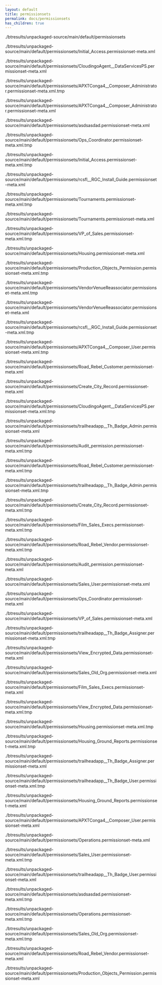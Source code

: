 ```yaml
---
layout: default
title: permissionsets
permalink: docs/permissionsets
has_children: true
---
```




./btresults/unpackaged-source/main/default/permissionsets

./btresults/unpackaged-source/main/default/permissionsets/Initial_Access.permissionset-meta.xml

./btresults/unpackaged-source/main/default/permissionsets/CloudingoAgent__DataServicesPS.permissionset-meta.xml

./btresults/unpackaged-source/main/default/permissionsets/APXTConga4__Composer_Administrator.permissionset-meta.xml.tmp

./btresults/unpackaged-source/main/default/permissionsets/APXTConga4__Composer_Administrator.permissionset-meta.xml

./btresults/unpackaged-source/main/default/permissionsets/asdsasdad.permissionset-meta.xml

./btresults/unpackaged-source/main/default/permissionsets/Ops_Coordinator.permissionset-meta.xml.tmp

./btresults/unpackaged-source/main/default/permissionsets/Initial_Access.permissionset-meta.xml.tmp

./btresults/unpackaged-source/main/default/permissionsets/rcsfl__RGC_Install_Guide.permissionset-meta.xml

./btresults/unpackaged-source/main/default/permissionsets/Tournaments.permissionset-meta.xml.tmp

./btresults/unpackaged-source/main/default/permissionsets/Tournaments.permissionset-meta.xml

./btresults/unpackaged-source/main/default/permissionsets/VP_of_Sales.permissionset-meta.xml.tmp

./btresults/unpackaged-source/main/default/permissionsets/Housing.permissionset-meta.xml

./btresults/unpackaged-source/main/default/permissionsets/Production_Objects_Permission.permissionset-meta.xml.tmp

./btresults/unpackaged-source/main/default/permissionsets/VendorVenueReassociator.permissionset-meta.xml.tmp

./btresults/unpackaged-source/main/default/permissionsets/VendorVenueReassociator.permissionset-meta.xml

./btresults/unpackaged-source/main/default/permissionsets/rcsfl__RGC_Install_Guide.permissionset-meta.xml.tmp

./btresults/unpackaged-source/main/default/permissionsets/APXTConga4__Composer_User.permissionset-meta.xml.tmp

./btresults/unpackaged-source/main/default/permissionsets/Road_Rebel_Customer.permissionset-meta.xml

./btresults/unpackaged-source/main/default/permissionsets/Create_City_Record.permissionset-meta.xml

./btresults/unpackaged-source/main/default/permissionsets/CloudingoAgent__DataServicesPS.permissionset-meta.xml.tmp

./btresults/unpackaged-source/main/default/permissionsets/trailheadapp__Th_Badge_Admin.permissionset-meta.xml

./btresults/unpackaged-source/main/default/permissionsets/Audit_permission.permissionset-meta.xml.tmp

./btresults/unpackaged-source/main/default/permissionsets/Road_Rebel_Customer.permissionset-meta.xml.tmp

./btresults/unpackaged-source/main/default/permissionsets/trailheadapp__Th_Badge_Admin.permissionset-meta.xml.tmp

./btresults/unpackaged-source/main/default/permissionsets/Create_City_Record.permissionset-meta.xml.tmp

./btresults/unpackaged-source/main/default/permissionsets/Film_Sales_Execs.permissionset-meta.xml.tmp

./btresults/unpackaged-source/main/default/permissionsets/Road_Rebel_Vendor.permissionset-meta.xml.tmp

./btresults/unpackaged-source/main/default/permissionsets/Audit_permission.permissionset-meta.xml

./btresults/unpackaged-source/main/default/permissionsets/Sales_User.permissionset-meta.xml

./btresults/unpackaged-source/main/default/permissionsets/Ops_Coordinator.permissionset-meta.xml

./btresults/unpackaged-source/main/default/permissionsets/VP_of_Sales.permissionset-meta.xml

./btresults/unpackaged-source/main/default/permissionsets/trailheadapp__Th_Badge_Assigner.permissionset-meta.xml.tmp

./btresults/unpackaged-source/main/default/permissionsets/View_Encrypted_Data.permissionset-meta.xml

./btresults/unpackaged-source/main/default/permissionsets/Sales_Old_Org.permissionset-meta.xml

./btresults/unpackaged-source/main/default/permissionsets/Film_Sales_Execs.permissionset-meta.xml

./btresults/unpackaged-source/main/default/permissionsets/View_Encrypted_Data.permissionset-meta.xml.tmp

./btresults/unpackaged-source/main/default/permissionsets/Housing.permissionset-meta.xml.tmp

./btresults/unpackaged-source/main/default/permissionsets/Housing_Ground_Reports.permissionset-meta.xml.tmp

./btresults/unpackaged-source/main/default/permissionsets/trailheadapp__Th_Badge_Assigner.permissionset-meta.xml

./btresults/unpackaged-source/main/default/permissionsets/trailheadapp__Th_Badge_User.permissionset-meta.xml.tmp

./btresults/unpackaged-source/main/default/permissionsets/Housing_Ground_Reports.permissionset-meta.xml

./btresults/unpackaged-source/main/default/permissionsets/APXTConga4__Composer_User.permissionset-meta.xml

./btresults/unpackaged-source/main/default/permissionsets/Operations.permissionset-meta.xml

./btresults/unpackaged-source/main/default/permissionsets/Sales_User.permissionset-meta.xml.tmp

./btresults/unpackaged-source/main/default/permissionsets/trailheadapp__Th_Badge_User.permissionset-meta.xml

./btresults/unpackaged-source/main/default/permissionsets/asdsasdad.permissionset-meta.xml.tmp

./btresults/unpackaged-source/main/default/permissionsets/Operations.permissionset-meta.xml.tmp

./btresults/unpackaged-source/main/default/permissionsets/Sales_Old_Org.permissionset-meta.xml.tmp

./btresults/unpackaged-source/main/default/permissionsets/Road_Rebel_Vendor.permissionset-meta.xml

./btresults/unpackaged-source/main/default/permissionsets/Production_Objects_Permission.permissionset-meta.xml

